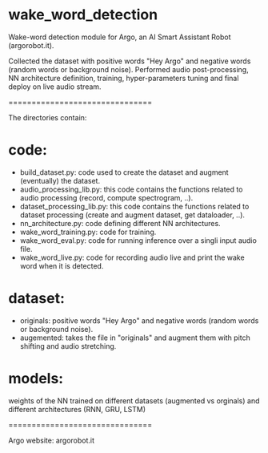 # wake_word_detection

Wake-word detection module for Argo, an AI Smart Assistant Robot (argorobot.it). 

Collected the dataset with positive words "Hey Argo" and negative words (random words or background noise). 
Performed audio post-processing, NN architecture definition, training, hyper-parameters tuning and final deploy on live audio stream.

===============================

The directories contain:

# code: 

- build_dataset.py: code used to create the dataset and augment (eventually) the dataset.
- audio_processing_lib.py: this code contains the functions related to audio processing (record, compute spectrogram, ..).
- dataset_processing_lib.py: this code contains the functions related to dataset processing (create and augment dataset, get dataloader, ..).
- nn_architecture.py: code defining different NN architectures.
- wake_word_training.py: code for training.
- wake_word_eval.py: code for running inference over a singli input audio file.
- wake_word_live.py: code for recording audio live and print the wake word when it is detected.

# dataset: 

- originals: positive words "Hey Argo" and negative words (random words or background noise).
- augemented: takes the file in "originals" and augment them with pitch shifting and audio stretching.

# models: 

weights of the NN trained on different datasets (augmented vs orginals) and different architectures (RNN, GRU, LSTM)

===============================

Argo website: argorobot.it
